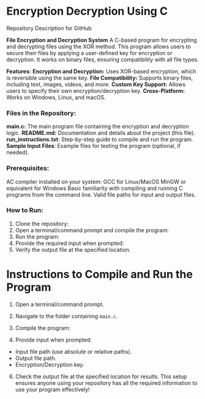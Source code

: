# Encryption Decryption Using C
Repository Description for GitHub

**File Encryption and Decryption System**
A C-based program for encrypting and decrypting files using the XOR method. This program allows users to secure their files by applying a user-defined key for encryption or decryption. It works on binary files, ensuring compatibility with all file types.

**Features:**
**Encryption and Decryption:** Uses XOR-based encryption, which is reversible using the same key.
**File Compatibility:** Supports binary files, including text, images, videos, and more.
**Custom Key Support:** Allows users to specify their own encryption/decryption key.
**Cross-Platform:** Works on Windows, Linux, and macOS.


### Files in the Repository:
**main.c:** The main program file containing the encryption and decryption logic.
**README.md:** Documentation and details about the project (this file).
**run_instructions.txt**: Step-by-step guide to compile and run the program.
**Sample Input Files**: Example files for testing the program (optional, if needed).

### Prerequisites:
AC compiler installed on your system:
  GCC for Linux/MacOS
  MinGW or equivalent for Windows
Basic familiarity with compiling and running C programs from the command line.
Valid file paths for input and output files.

### How to Run:
1. Clone the repository:
2. Open a terminal/command prompt and compile the program:
3. Run the program:
4. Provide the required input when prompted:
5. Verify the output file at the specified location.

# Instructions to Compile and Run the Program

1. Open a terminal/command prompt.
2. Navigate to the folder containing `main.c`.
3. Compile the program:

5. Provide input when prompted:
- Input file path (use absolute or relative paths).
- Output file path.
- Encryption/Decryption key.

6. Check the output file at the specified location for results.
This setup ensures anyone using your repository has all the required information to use your program effectively!
